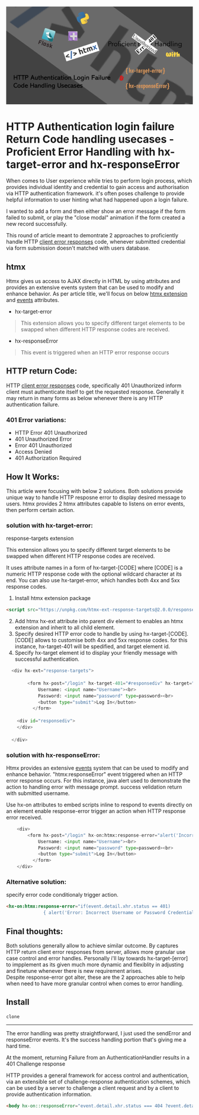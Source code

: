 ![image](images/1.png)

# HTTP Authentication login failure Return Code handling usecases - Proficient Error Handling with hx-target-error and hx-responseError

When comes to User experience while tries to perform login process, which provides individual identity and credential to gain access and authorisation via HTTP authentication framework. it's often poses challenge to provide helpful information to user hinting what had happened upon a login failure.

I wanted to add a form and then either show an error message if the form failed to submit, or play the "close modal" animation if the form created a new record successfully.

This round of article meant to demontrate 2 approaches to proficiently handle HTTP [client error responses][5] code, whenever submitted credential via form submission doesn't matched with users database.

## htmx 

Htmx gives us access to AJAX directly in HTML by using attributes and provides an extensive events system that can be used to modify and enhance behavior. As per article title, we'll focus on below [htmx extension][2] and [events][3] attributes.

- hx-target-error
> This extension allows you to specify different target elements to be swapped when different HTTP response codes are received.
- hx-responseError
> This event is triggered when an HTTP error response occurs

## HTTP return Code: 

HTTP [client error responses][5] code, specifically 401 Unauthorized inform client must authenticate itself to get the requested response. Generally it may return in many forms as below whenever there is any HTTP authentication failure.

### 401 Error variations:
- HTTP Error 401 Unauthorized
- 401 Unauthorized Error
- Error 401 Unauthorized
- Access Denied
- 401 Authorization Required

## How It Works:

This article were focusing with below 2 solutions. Both solutions provide unique way to handle HTTP resposne error to display desired message to users. htmx provides 2 htmx attributes capable to listens on error events, then perform certain action.


### solution with hx-target-error:

response-targets extension

This extension allows you to specify different target elements to be swapped when different HTTP response codes are received.

It uses attribute names in a form of hx-target-[CODE] where [CODE] is a numeric HTTP response code with the optional wildcard character at its end. You can also use hx-target-error, which handles both 4xx and 5xx response codes.

1. Install htmx extension package

```html
<script src="https://unpkg.com/htmx-ext-response-targets@2.0.0/response-targets.js"></script>
```

2. Add htmx hx-ext attribute into parent div element to enables an htmx extension and inherit to all child element.
3. Specify desired HTTP error code to handle by using hx-target-[CODE]. [CODE] allows to customise both 4xx and 5xx response codes. for this instance, hx-target-401 will be spedified, and target element id.
4. Specify hx-target element id to display your friendly message with successful authentication.

```python
  <div hx-ext="response-targets">

        <form hx-post="/login" hx-target-401="#responsediv" hx-target="div#responsediv">
            Username: <input name="Username"><br>
            Password: <input name="password" type=password><br>
            <button type="submit">Log In</button>
          </form>

    <div id="responsediv">
    </div>

  </div>
```

### solution with hx-responseError:

Htmx provides an extensive [events][3] system that can be used to modify and enhance behavior. "htmx:responseError" event triggered when an HTTP error response occurs. For this instance, java alert used to demonstrate the action to handling error with message prompt. success velidation return with submitted username.

Use hx-on attributes to embed scripts inline to respond to events directly on an element enable response-error trigger an action when HTTP response error received. 

```python
    <div>
        <form hx-post="/login" hx-on:htmx:response-error="alert('Incorrect Username or Password Credential')" hx-target="#success-div">
            Username: <input name="Username"><br>
            Password: <input name="password" type=password><br>
            <button type="submit">Log In</button>
          </form>
    </div>
```

### Alternative solution:

specify error code conditionaly trigger action.


```html
<hx-on:htmx:response-error="if(event.detail.xhr.status == 401)
              { alert('Error: Incorrect Username or Password Credential') }"> 
```

## Final thoughts:

Both solutions generally allow to achieve similar outcome. 
By captures HTTP return client error responses from server, allows more granular use case control and error handles. 
Personally i'll lay towards hx-target-[error] to impplement as its given much more dynamic and flexiblity in adjusting and finetune whenever there is new requirement arises.  
Despite response-error got alter, these are the 2 approaches able to help when need to have more granular control when comes to error handling.

## Install

```
clone

```



[1]: https://htmx.org/attributes/hx-ext/
[2]: https://extensions.htmx.org/
[3]: https://htmx.org/events/#htmx:responseError
[4]: https://developer.mozilla.org/en-US/docs/Web/HTTP/Authentication
[5]: https://developer.mozilla.org/en-US/docs/Web/HTTP/Status#client_error_responses
[6]: https://serjhenrique.com/create-dependent-dropdown-with-django-and-htmx/
[7]: https://htmx.org/attributes/hx-on/

---

The error handling was pretty straightforward, I just used the sendError and responseError events. It's the success handling portion that's giving me a hard time.

At the moment, returning Failure from an AuthenticationHandler results in a 401 Challenge response

HTTP provides a general framework for access control and
   authentication, via an extensible set of challenge-response
   authentication schemes, which can be used by a server to challenge a
   client request and by a client to provide authentication information.

   ```html
<body hx-on::responseError="event.detail.xhr.status === 404 ?event.detail.target = true : undefined"> 
```